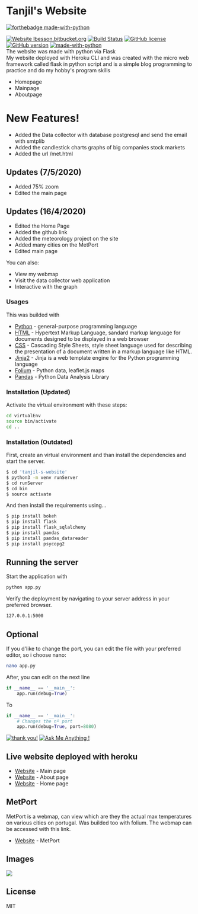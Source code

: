 # Tanjil's Website  
[![forthebadge made-with-python](http://ForTheBadge.com/images/badges/made-with-python.svg)](https://www.python.org/)  

[![Website lbesson.bitbucket.org](https://img.shields.io/website-up-down-green-red/http/lbesson.bitbucket.org.svg)](https://flask-tanjil.herokuapp.com/)
[![Build Status](https://travis-ci.org/joemccann/dillinger.svg?branch=master)](https://travis-ci.org/joemccann/dillinger)
[![GitHub license](https://img.shields.io/github/license/Naereen/StrapDown.js.svg)](https://github.com/Khantanjil/tanjil-s-website/blob/master/LICENSE)
[![GitHub version](https://badge.fury.io/gh/Naereen%2FStrapDown.js.svg)](https://github.com/Naereen/StrapDown.js)
[![made-with-python](https://img.shields.io/badge/Made%20with-Python-1f425f.svg)](https://www.python.org/)  
The website was made with python via Flask  
My website deployed with Heroku CLI and was created with the micro web framework called flask in python script and is a simple blog programming to practice and do my hobby's program skills  

  - Homepage
  - Mainpage
  - Aboutpage
  
# New Features!

  - Added the Data collector with database postgresql and send the email with smtplib
  - Added the candlestick charts graphs of big companies stock markets
  - Added the url /met.html
  
## Updates (7/5/2020)
  - Added 75% zoom
  - Edited the main page

## Updates (16/4/2020)
  - Edited the Home Page
  - Added the github link
  - Added the meteorology project on the site
  - Added many cities on the MetPort
  - Edited main page
  
 You can also:
  - View my webmap
  - Visit the data collector web application
  - Interactive with the graph
  
### Usages

This was builded with
* [Python](https://www.python.org/) -  general-purpose programming language
* [HTML](https://devdocs.io/html/) - Hypertext Markup Language, sandard markup language for documents designed to be displayed in a web browser
* [CSS](https://developer.mozilla.org/en-US/docs/Web/CSS) - Cascading Style Sheets, style sheet language used for describing the presentation of a document written in a markup language like HTML.
* [Jinja2](https://jinja.palletsprojects.com/en/2.11.x/) - Jinja is a web template engine for the Python programming language 
* [Folium](https://python-visualization.github.io/folium/) - Python data, leaflet.js maps
* [Pandas](https://pandas.pydata.org/) - Python Data Analysis Library

### Installation (Updated)
Activate the virtual environment with these steps:
```sh
cd virtualEnv
source bin/activate
cd ..
```
### Installation (Outdated)
First, create an virtual environment and than install the dependencies and start the server.

```sh
$ cd 'tanjil-s-website'
$ python3 -m venv runServer
$ cd runServer
$ cd bin
$ source activate
```
And then install the requirements using...  
  
  
```sh
$ pip install bokeh
$ pip install flask
$ pip install flask_sqlalchemy
$ pip install pandas
$ pip install pandas_datareader
$ pip install psycopg2
```
## Running the server
Start the application with 
```sh
python app.py
```
Verify the deployment by navigating to your server address in your preferred browser.

```sh
127.0.0.1:5000
```

## Optional
If you d'like to change the port, you can edit the file with your preferred editor, so i choose nano:
```sh
nano app.py 
```
After, you can edit on the next line
```py
if __name__ == '__main__':
    app.run(debug=True)
```
To
```py
if __name__ == '__main__':
    # Changes the nº port
    app.run(debug=True, port=8080) 
```
[![thank you!](https://img.shields.io/badge/say-thanks-ff69b4.svg)](https://saythanks.io/to/kennethreitz)
[![Ask Me Anything !](https://img.shields.io/badge/Ask%20me-anything-1abc9c.svg)](https://github.com/Khantanjil/tanjil-s-website/issues/1)

## Live website deployed with heroku
* [Website](https://flask-tanjil.herokuapp.com/tanjil) - Main page
* [Website](https://flask-tanjil.herokuapp.com/about) - About page
* [Website](https://flask-tanjil.herokuapp.com/) - Home page

## MetPort
MetPort is a webmap, can view which are they the actual max temperatures on various cities on portugal.
Was builded too with folium. The webmap can be accessed with this link.
* [Website](https://flask-tanjil.herokuapp.com/met) - MetPort

## Images
![](https://media.discordapp.net/attachments/688091927085580312/700321580034818078/Screenshot_from_2020-04-16_13-26-47.png?width=549&height=309)

License
----

MIT
